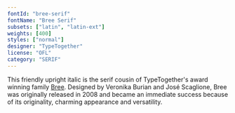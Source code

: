 ```yaml
---
fontId: "bree-serif"
fontName: "Bree Serif"
subsets: ["latin", "latin-ext"]
weights: [400]
styles: ["normal"]
designer: "TypeTogether"
license: "OFL"
category: "SERIF"
---
```


<p>
This friendly upright italic is the serif cousin of TypeTogether's award winning family <a href="http://www.type-together.com/Bree">Bree</a>. 
Designed by Veronika Burian and José Scaglione, Bree was originally released in 2008 and became an immediate success because of its originality, charming appearance and versatility. 
</p>
